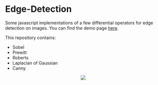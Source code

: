 # Edge-Detection
Some javascript implementations of a few differential operators for edge detection on images. You can find the demo page [here](https://xandjiji.github.io/edge-detection/).

This repository contains:

  - Sobel
  - Prewitt
  - Roberts
  - Laplacian of Gaussian
  - Canny
  
<p align="center">
  <img src="https://i.imgur.com/NKPtyLk.png">
</p>

